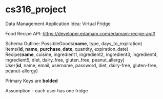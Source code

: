 # cs316_project

Data Management Application Idea:
Virtual Fridge

Food Recipe API: https://developer.edamam.com/edamam-recipe-api# <br />

Schema Outline:
PossibleGoods(__name__, type, days_to_expiration) <br />
Items(__id__, __name__, __purchase_date__, quantity, expiration_date) <br />
Recipe(__name__, cuisine, ingredient1, ingredient2, ingredient3, ingredient4, ingredient5, diet, dairy_free, gluten_free, peanut_allergy) <br />
User(__id__, name, email, username, password, diet, dairy-free, gluten-free, peanut-allergy) <br />

Primary Keys are __bolded__  <br />


Assumption - each user has one fridge